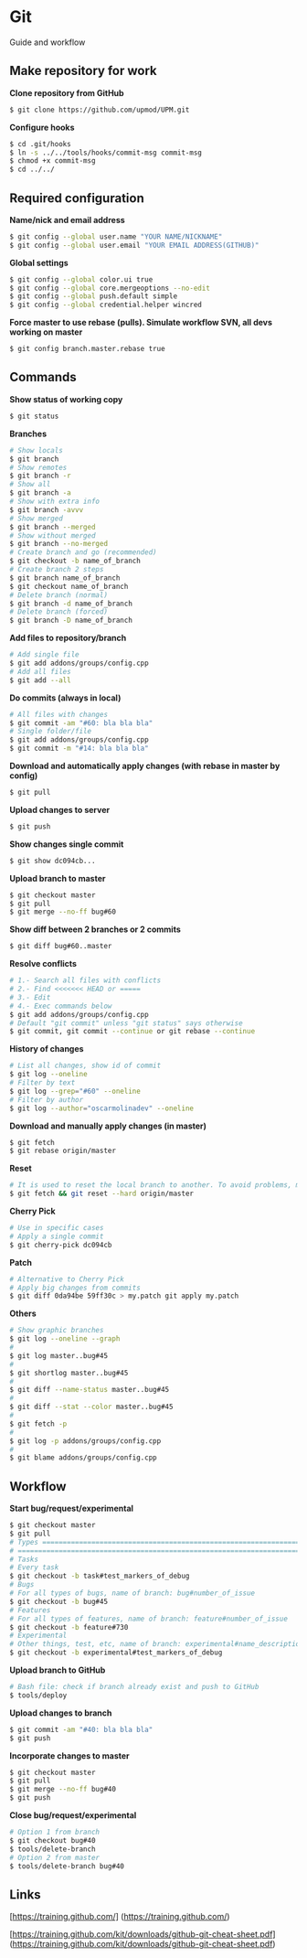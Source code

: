 # Git

Guide and workflow

## Make repository for work
**Clone repository from GitHub**
```sh
$ git clone https://github.com/upmod/UPM.git
```
**Configure hooks**
```sh
$ cd .git/hooks
$ ln -s ../../tools/hooks/commit-msg commit-msg
$ chmod +x commit-msg
$ cd ../../
```
## Required configuration
**Name/nick and email address**
```sh
$ git config --global user.name "YOUR NAME/NICKNAME"
$ git config --global user.email "YOUR EMAIL ADDRESS(GITHUB)"
```
**Global settings**
```sh
$ git config --global color.ui true
$ git config --global core.mergeoptions --no-edit
$ git config --global push.default simple
$ git config --global credential.helper wincred
```
**Force master to use rebase (pulls). Simulate workflow SVN, all devs working on master**
```sh
$ git config branch.master.rebase true
```
## Commands

**Show status of working copy**
```sh
$ git status
```
**Branches**
```sh
# Show locals
$ git branch
# Show remotes
$ git branch -r
# Show all
$ git branch -a
# Show with extra info
$ git branch -avvv
# Show merged
$ git branch --merged
# Show without merged
$ git branch --no-merged
# Create branch and go (recommended)
$ git checkout -b name_of_branch
# Create branch 2 steps
$ git branch name_of_branch
$ git checkout name_of_branch
# Delete branch (normal)
$ git branch -d name_of_branch
# Delete branch (forced)
$ git branch -D name_of_branch
```
**Add files to repository/branch**
```sh
# Add single file
$ git add addons/groups/config.cpp
# Add all files
$ git add --all
```
**Do commits (always in local)**
```sh
# All files with changes
$ git commit -am "#60: bla bla bla"
# Single folder/file
$ git add addons/groups/config.cpp
$ git commit -m "#14: bla bla bla"
```
**Download and automatically apply changes (with rebase in master by config)**
```sh
$ git pull
```
**Upload changes to server**
```sh
$ git push
```
**Show changes single commit**
```sh
$ git show dc094cb...
```
**Upload branch to master**
```sh
$ git checkout master
$ git pull
$ git merge --no-ff bug#60
```
**Show diff between 2 branches or 2 commits**
```sh
$ git diff bug#60..master
```
**Resolve conflicts**
```sh
# 1.- Search all files with conflicts
# 2.- Find <<<<<<< HEAD or =====
# 3.- Edit
# 4.- Exec commands below 
$ git add addons/groups/config.cpp
# Default "git commit" unless "git status" says otherwise
$ git commit, git commit --continue or git rebase --continue
```
**History of changes**
```sh
# List all changes, show id of commit
$ git log --oneline
# Filter by text
$ git log --grep="#60" --oneline
# Filter by author
$ git log --author="oscarmolinadev" --oneline
```
**Download and manually apply changes (in master)**
```sh
$ git fetch
$ git rebase origin/master
```
**Reset**
```sh
# It is used to reset the local branch to another. To avoid problems, merges and rebases if the server is good
$ git fetch && git reset --hard origin/master
```
**Cherry Pick**
```sh
# Use in specific cases
# Apply a single commit
$ git cherry-pick dc094cb
```
**Patch**
```sh
# Alternative to Cherry Pick
# Apply big changes from commits
$ git diff 0da94be 59ff30c > my.patch git apply my.patch
```
**Others**
```sh
# Show graphic branches
$ git log --oneline --graph
#
$ git log master..bug#45
#
$ git shortlog master..bug#45
#
$ git diff --name-status master..bug#45
#
$ git diff --stat --color master..bug#45
#
$ git fetch -p
#
$ git log -p addons/groups/config.cpp
# 
$ git blame addons/groups/config.cpp

```
## Workflow

**Start bug/request/experimental**
```sh
$ git checkout master
$ git pull
# Types ==================================================================
# ========================================================================
# Tasks
# Every task
$ git checkout -b task#test_markers_of_debug
# Bugs
# For all types of bugs, name of branch: bug#number_of_issue 
$ git checkout -b bug#45
# Features
# For all types of features, name of branch: feature#number_of_issue
$ git checkout -b feature#730
# Experimental
# Other things, test, etc, name of branch: experimental#name_description
$ git checkout -b experimental#test_markers_of_debug
```
**Upload branch to GitHub**
```sh
# Bash file: check if branch already exist and push to GitHub
$ tools/deploy
```
**Upload changes to branch**
```sh
$ git commit -am "#40: bla bla bla"
$ git push
```
**Incorporate changes to master**
```sh
$ git checkout master
$ git pull
$ git merge --no-ff bug#40
$ git push
```
**Close bug/request/experimental**
```sh
# Option 1 from branch
$ git checkout bug#40
$ tools/delete-branch
# Option 2 from master
$ tools/delete-branch bug#40
```
## Links
[https://training.github.com/] (https://training.github.com/)

[https://training.github.com/kit/downloads/github-git-cheat-sheet.pdf] (https://training.github.com/kit/downloads/github-git-cheat-sheet.pdf)